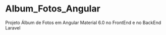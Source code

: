 # Album_Fotos_Angular
Projeto Álbum de Fotos em Angular Material 6.0 no FrontEnd e no BackEnd Laravel

